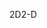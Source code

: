 <span data-ttu-id="b7223-101">2D</span><span class="sxs-lookup"><span data-stu-id="b7223-101">2-D</span></span>